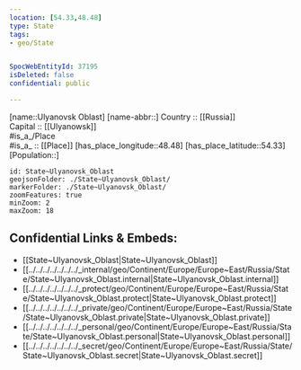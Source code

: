 ```yaml
---
location: [54.33,48.48] 
type: State
tags:
- geo/State


SpocWebEntityId: 37195
isDeleted: false
confidential: public

---
```

[name::Ulyanovsk Oblast] 
[name-abbr::] 
Country :: [[Russia]]  
Capital :: [[Ulyanowsk]]  
#is_a_/Place  
#is_a_ :: [[Place]] 
[has_place_longitude::48.48] 
[has_place_latitude::54.33] 
[Population::] 



```leaflet
id: State~Ulyanovsk_Oblast
geojsonFolder: ./State~Ulyanovsk_Oblast/
markerFolder: ./State~Ulyanovsk_Oblast/
zoomFeatures: true 
minZoom: 2 
maxZoom: 18
```


## Confidential Links & Embeds: 
- [[State~Ulyanovsk_Oblast|State~Ulyanovsk_Oblast]]  
- [[../../../../../../../_internal/geo/Continent/Europe/Europe~East/Russia/State/State~Ulyanovsk_Oblast.internal|State~Ulyanovsk_Oblast.internal]] 
- [[../../../../../../../_protect/geo/Continent/Europe/Europe~East/Russia/State/State~Ulyanovsk_Oblast.protect|State~Ulyanovsk_Oblast.protect]] 
- [[../../../../../../../_private/geo/Continent/Europe/Europe~East/Russia/State/State~Ulyanovsk_Oblast.private|State~Ulyanovsk_Oblast.private]] 
- [[../../../../../../../_personal/geo/Continent/Europe/Europe~East/Russia/State/State~Ulyanovsk_Oblast.personal|State~Ulyanovsk_Oblast.personal]] 
- [[../../../../../../../_secret/geo/Continent/Europe/Europe~East/Russia/State/State~Ulyanovsk_Oblast.secret|State~Ulyanovsk_Oblast.secret]] 
